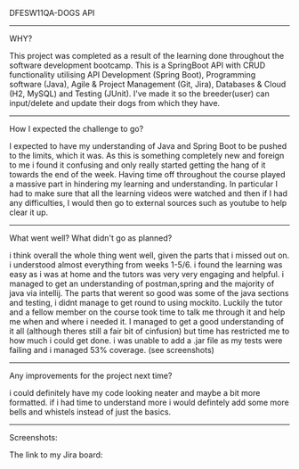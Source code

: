 DFESW11QA-DOGS API

----------
WHY?

This project was completed as a result of the learning done throughout the software development bootcamp. 
This is a SpringBoot API with CRUD functionality utilising API Development (Spring Boot), Programming software (Java), 
Agile & Project Management (Git, Jira), Databases & Cloud (H2, MySQL) and Testing (JUnit). 
I've made it so the breeder(user) can input/delete and update their dogs from which they have.

----------
How I expected the challenge to go?

I expected to have my understanding of Java and Spring Boot to be pushed to the limits, which it was. 
As this is something completely new and foreign to me i found it confusing and only really started getting the hang of it towards the end of the week. 
Having time off throughout the course played a massive part in hindering my learning and understanding. 
In particular I had to make sure that all the learning videos were watched and then if I had any difficulties,
I would then go to external sources such as youtube to help clear it up.

----------
What went well? What didn't go as planned?

i think overall the whole thing went well, given the parts that i missed out on. 
i understood almost everything from weeks 1-5/6. i found the learning was easy as i was at home and the tutors was very very engaging and helpful. i managed to get an understanding of postman,spring and the majority of java via intellij.
The parts that werent so good was some of the java sections and testing, i didnt manage to get round to using mockito. 
Luckily the tutor and a fellow member on the course took time to talk me through it and help me when and where i needed it. 
I managed to get a good understanding of it all (although theres still a fair bit of cinfusion) but time has restricted me to how much i could get done.
i was unable to add a .jar file as my tests were failing and i managed 53% coverage. (see screenshots)

----------
Any improvements for the project next time?

i could definitely have my code looking neater and maybe a bit more formatted. 
if i had time to understand more i would defintely add some more bells and whistels instead of just the basics.

----------
Screenshots:

The link to my Jira board:
